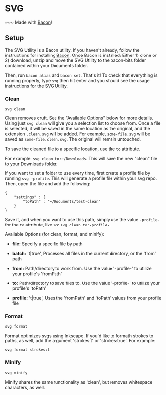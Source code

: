 # SVG #

\~\~\~ Made with [Bacon](https://github.com/jaderigby/bacon)!

## Setup ##

The SVG Utility is a Bacon utility.  If you haven't already, follow the instructions for installing [Bacon](https://github.com/jaderigby/bacon#setup).  Once Bacon is installed: Either 1) clone or 2) download, unzip and move the SVG Utility to the bacon-bits folder contained within your Documents folder.

Then, run `bacon alias` and `bacon set`.  That's it!  To check that everything is running properly, type `svg` then hit enter and you should see the usage instructions for the SVG Utility.

### Clean ###

`svg clean`

Clean removes cruft. See the "Available Options" below for more details.  Using just `svg clean` will give you a selection list to choose from.  Once a file is selected, it will be saved in the same location as the original, and the extension `.clean.svg` will be added.  For example, `some-file.svg` will be saved as `some-file.clean.svg`.  The original will remain untouched.

To save the cleaned file to a specific location, use the `to` attribute.

For example: `svg clean to:~/Downloads`.  This will save the new "clean" file to your Downloads folder.

If you want to set a folder to use every time, first create a profile file by running `svg -profile`.  This will generate a profile file within your svg repo.  Then, open the file and add the following:

```
{
	"settings" : {
		"toPath" : "~/Documents/test-clean"
	}
}
```

Save it, and when you want to use this path, simply use the value `-profile-` for the `to` attribute, like so:  `svg clean to:-profile-`.


Available Options (for clean, format, and minify):

- __file:__           Specify a specific file by path

- __batch:__          't|true', Processes all files in the current directory, or the 'from' path

- __from:__           Path/directory to work from.
Use the value '-profile-' to utilize your profile's 'fromPath'

- __to:__             Path/directory to save files to.
                Use the value '-profile-' to utilize your profile's 'toPath'

- __profile:__        't|true', Uses the 'fromPath' and 'toPath' values from your profile file

### Format ###

`svg format`

Format optimizes svgs using Inkscape.  If you'd like to formath strokes to paths, as well, add the argument 'strokes:t' or 'strokes:true'. For example:

```
svg format strokes:t

```

### Minify ###

`svg minify`

Minify shares the same functionality as 'clean', but removes whitespace characters, as well.